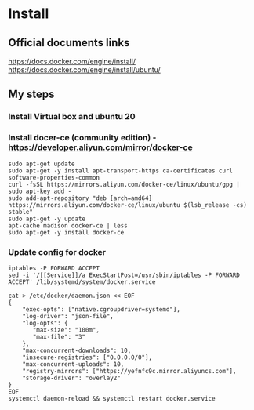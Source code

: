 # Install
## Official documents links
https://docs.docker.com/engine/install/
https://docs.docker.com/engine/install/ubuntu/

## My steps

### Install Virtual box and ubuntu 20

### Install docer-ce (community edition) - https://developer.aliyun.com/mirror/docker-ce

```shell
sudo apt-get update
sudo apt-get -y install apt-transport-https ca-certificates curl software-properties-common
curl -fsSL https://mirrors.aliyun.com/docker-ce/linux/ubuntu/gpg | sudo apt-key add -
sudo add-apt-repository "deb [arch=amd64] https://mirrors.aliyun.com/docker-ce/linux/ubuntu $(lsb_release -cs) stable"
sudo apt-get -y update
apt-cache madison docker-ce | less
sudo apt-get -y install docker-ce
```
### Update config for docker

```shell
iptables -P FORWARD ACCEPT
sed -i '/[[Service]]/a ExecStartPost=/usr/sbin/iptables -P FORWARD ACCEPT' /lib/systemd/system/docker.service
```

```shell
cat > /etc/docker/daemon.json << EOF
{
    "exec-opts": ["native.cgroupdriver=systemd"],
    "log-driver": "json-file",
    "log-opts": {
       "max-size": "100m",
       "max-file": "3"
    },
    "max-concurrent-downloads": 10,
    "insecure-registries": ["0.0.0.0/0"],
    "max-concurrent-uploads": 10,
    "registry-mirrors": ["https://yefnfc9c.mirror.aliyuncs.com"],
    "storage-driver": "overlay2"
}
EOF
systemctl daemon-reload && systemctl restart docker.service
```
